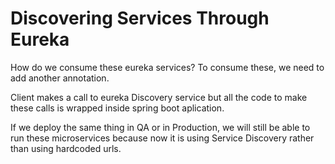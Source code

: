 # Discovering Services Through Eureka

How do we consume these eureka services?
To consume these, we need to add another annotation.

Client makes a call to eureka Discovery service but all the code to make these calls is wrapped inside spring boot aplication.

If we deploy the same thing in QA or in Production, we will still be able to run these microservices because now it is using Service Discovery rather than using hardcoded urls.

